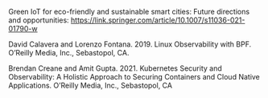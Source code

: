  Green IoT for eco-friendly and sustainable smart cities: Future directions and opportunities:
 https://link.springer.com/article/10.1007/s11036-021-01790-w


David Calavera and Lorenzo Fontana. 2019. Linux Observability with BPF. O’Reilly Media, Inc., Sebastopol, CA.

Brendan Creane and Amit Gupta. 2021. Kubernetes Security and Observability: A Holistic Approach to Securing Containers and Cloud
Native Applications. O’Reilly Media, Inc., Sebastopol, CA